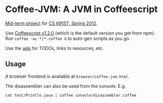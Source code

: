 Coffee-JVM: A JVM in Coffeescript
=================================
[Mid-term project](http://plasma.cs.umass.edu/emery/grad-systems-project-1) 
for [CS 691ST, Spring 2012](http://plasma.cs.umass.edu/emery/grad-systems).

Use [Coffeescript v1.2.0](http://coffeescript.org/) (which is the default version you get from npm).
Run `coffee -wc */*.coffee &` to auto-gen scripts as you go.

Use the [wiki](https://github.com/int3/coffee-jvm/wiki) for TODOs, links to resources, etc.

Usage
-----

A browser frontend is available at `browser/coffee-jvm.html`.

The disassembler can also be used from the console. E.g.

    cat test/Println.java | coffee console/disassembler.coffee
